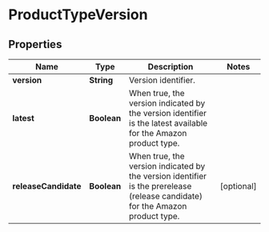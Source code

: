 
# ProductTypeVersion

## Properties
Name | Type | Description | Notes
------------ | ------------- | ------------- | -------------
**version** | **String** | Version identifier. | 
**latest** | **Boolean** | When true, the version indicated by the version identifier is the latest available for the Amazon product type. | 
**releaseCandidate** | **Boolean** | When true, the version indicated by the version identifier is the prerelease (release candidate) for the Amazon product type. |  [optional]




